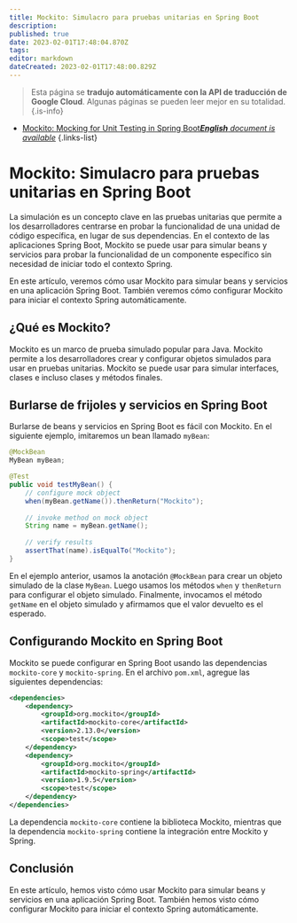 ```yaml
---
title: Mockito: Simulacro para pruebas unitarias en Spring Boot
description: 
published: true
date: 2023-02-01T17:48:04.870Z
tags: 
editor: markdown
dateCreated: 2023-02-01T17:48:00.829Z
---
```


> Esta página se **tradujo automáticamente con la API de traducción de Google Cloud**.
Algunas páginas se pueden leer mejor en su totalidad.{.is-info}



- [Mockito: Mocking for Unit Testing in Spring Boot***English** document is available*](/en/Knowledge-base/Spring-Boot/mockito-mocking-for-unit-testing-in-spring-boot)
{.links-list}


# Mockito: Simulacro para pruebas unitarias en Spring Boot

La simulación es un concepto clave en las pruebas unitarias que permite a los desarrolladores centrarse en probar la funcionalidad de una unidad de código específica, en lugar de sus dependencias. En el contexto de las aplicaciones Spring Boot, Mockito se puede usar para simular beans y servicios para probar la funcionalidad de un componente específico sin necesidad de iniciar todo el contexto Spring.

En este artículo, veremos cómo usar Mockito para simular beans y servicios en una aplicación Spring Boot. También veremos cómo configurar Mockito para iniciar el contexto Spring automáticamente.

## ¿Qué es Mockito?

Mockito es un marco de prueba simulado popular para Java. Mockito permite a los desarrolladores crear y configurar objetos simulados para usar en pruebas unitarias. Mockito se puede usar para simular interfaces, clases e incluso clases y métodos finales.

## Burlarse de frijoles y servicios en Spring Boot

Burlarse de beans y servicios en Spring Boot es fácil con Mockito. En el siguiente ejemplo, imitaremos un bean llamado `myBean`:

```java
@MockBean
MyBean myBean;

@Test
public void testMyBean() {
    // configure mock object
    when(myBean.getName()).thenReturn("Mockito");
    
    // invoke method on mock object
    String name = myBean.getName();
    
    // verify results
    assertThat(name).isEqualTo("Mockito");
}
```

En el ejemplo anterior, usamos la anotación `@MockBean` para crear un objeto simulado de la clase `MyBean`. Luego usamos los métodos `when` y `thenReturn` para configurar el objeto simulado. Finalmente, invocamos el método `getName` en el objeto simulado y afirmamos que el valor devuelto es el esperado.

## Configurando Mockito en Spring Boot

Mockito se puede configurar en Spring Boot usando las dependencias `mockito-core` y `mockito-spring`. En el archivo `pom.xml`, agregue las siguientes dependencias:

```xml
<dependencies>
    <dependency>
        <groupId>org.mockito</groupId>
        <artifactId>mockito-core</artifactId>
        <version>2.13.0</version>
        <scope>test</scope>
    </dependency>
    <dependency>
        <groupId>org.mockito</groupId>
        <artifactId>mockito-spring</artifactId>
        <version>1.9.5</version>
        <scope>test</scope>
    </dependency>
</dependencies>
```

La dependencia `mockito-core` contiene la biblioteca Mockito, mientras que la dependencia `mockito-spring` contiene la integración entre Mockito y Spring.

## Conclusión

En este artículo, hemos visto cómo usar Mockito para simular beans y servicios en una aplicación Spring Boot. También hemos visto cómo configurar Mockito para iniciar el contexto Spring automáticamente.